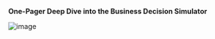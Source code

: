 **One-Pager Deep Dive into the Business Decision Simulator**

![image](https://github.com/SAP-samples/teched2023-AI261/assets/147400890/57e699c5-7a6b-45b5-9a1e-100f92500e88)


